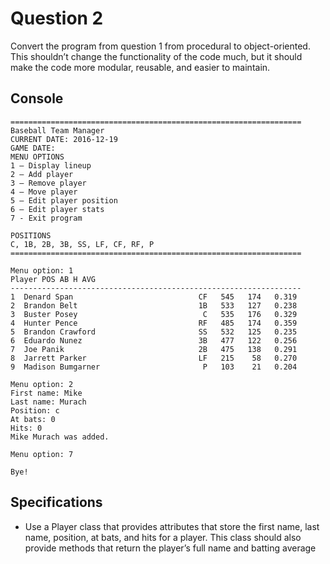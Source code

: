# Question 2
Convert the program from question 1 from procedural to object-oriented. This shouldn’t change the functionality of the code much, but it should make the code more modular, reusable, and easier to maintain.
## Console
```
=================================================================
Baseball Team Manager
CURRENT DATE: 2016-12-19
GAME DATE:
MENU OPTIONS
1 – Display lineup
2 – Add player
3 – Remove player
4 – Move player
5 – Edit player position
6 – Edit player stats
7 - Exit program

POSITIONS
C, 1B, 2B, 3B, SS, LF, CF, RF, P
=================================================================

Menu option: 1
Player POS AB H AVG
-----------------------------------------------------------------
1  Denard Span                            CF   545   174   0.319
2  Brandon Belt                           1B   533   127   0.238
3  Buster Posey                            C   535   176   0.329
4  Hunter Pence                           RF   485   174   0.359
5  Brandon Crawford                       SS   532   125   0.235
6  Eduardo Nunez                          3B   477   122   0.256
7  Joe Panik                              2B   475   138   0.291
8  Jarrett Parker                         LF   215    58   0.270
9  Madison Bumgarner                       P   103    21   0.204

Menu option: 2
First name: Mike
Last name: Murach
Position: c
At bats: 0
Hits: 0
Mike Murach was added.

Menu option: 7

Bye!
```
## Specifications
- Use a Player class that provides attributes that store the first name, last name, position, at bats, and hits for a player. This class should also provide methods that return the player’s full name and batting average